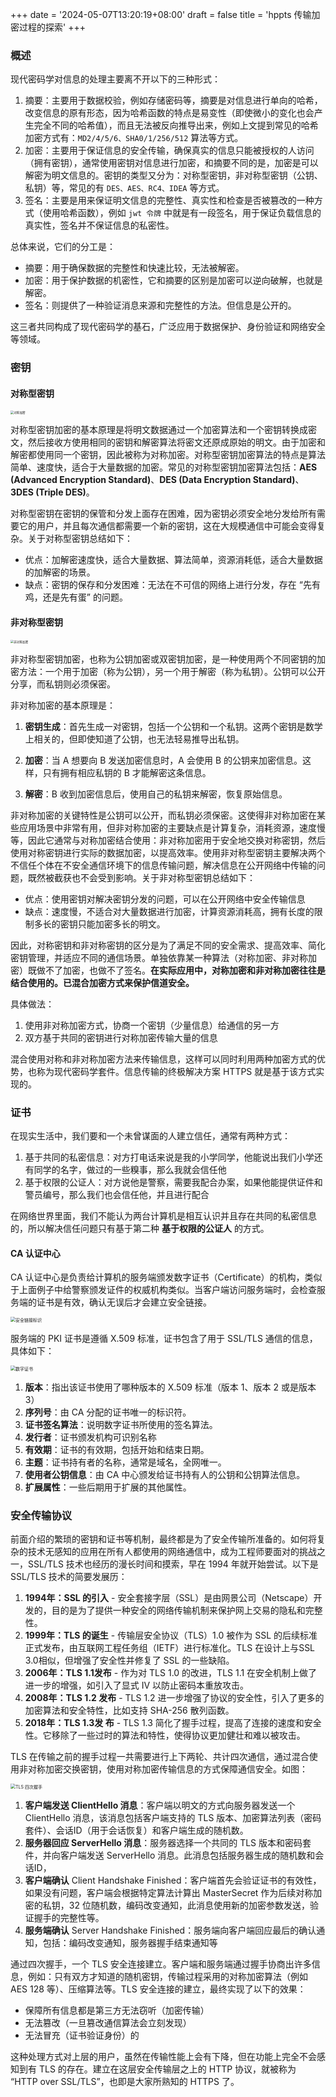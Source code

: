+++
date = '2024-05-07T13:20:19+08:00'
draft = false
title = 'hppts 传输加密过程的探索'
+++

### 概述

现代密码学对信息的处理主要离不开以下的三种形式：

1.  摘要：主要用于数据校验，例如存储密码等，摘要是对信息进行单向的哈希，改变信息的原有形态，因为哈希函数的特点是易变性（即使微小的变化也会产生完全不同的哈希值），而且无法被反向推导出来，例如上文提到常见的哈希加密方式有：`MD2/4/5/6、SHA0/1/256/512` 算法等方式。
2.  加密：主要用于保证信息的安全传输，确保真实的信息只能被授权的人访问（拥有密钥），通常使用密钥对信息进行加密，和摘要不同的是，加密是可以解密为明文信息的。密钥的类型又分为：对称型密钥，非对称型密钥（公钥、私钥）等，常见的有 `DES、AES、RC4、IDEA` 等方式。
3.  签名：主要是用来保证明文信息的完整性、真实性和检查是否被篡改的一种方式（使用哈希函数），例如 `jwt 令牌` 中就是有一段签名，用于保证负载信息的真实性，签名并不保证信息的私密性。

总体来说，它们的分工是：

*   摘要：用于确保数据的完整性和快速比较，无法被解密。
*   加密：用于保护数据的机密性，它和摘要的区别是加密可以逆向破解，也就是解密。
*   签名：则提供了一种验证消息来源和完整性的方法。但信息是公开的。

这三者共同构成了现代密码学的基石，广泛应用于数据保护、身份验证和网络安全等领域。

### 密钥

#### 对称型密钥

<img src="https://s2.loli.net/2025/02/13/oJPagjRvX3O1uZb.jpg" alt="对称加密" style="zoom: 33%;">

对称型密钥加密的基本原理是将明文数据通过一个加密算法和一个密钥转换成密文，然后接收方使用相同的密钥和解密算法将密文还原成原始的明文。由于加密和解密都使用同一个密钥，因此被称为对称加密。对称型密钥加密算法的特点是算法简单、速度快，适合于大量数据的加密。常见的对称型密钥加密算法包括：**AES (Advanced Encryption Standard)**、**DES (Data Encryption Standard)**、**3DES (Triple DES)**。

对称型密钥在密钥的保管和分发上面存在困难，因为密钥必须安全地分发给所有需要它的用户，并且每次通信都需要一个新的密钥，这在大规模通信中可能会变得复杂。关于对称型密钥总结如下：

*   优点：加解密速度快，适合大量数据、算法简单，资源消耗低，适合大量数据的加解密的场景。
*   缺点：密钥的保存和分发困难：无法在不可信的网络上进行分发，存在 “先有鸡，还是先有蛋” 的问题。

#### 非对称型密钥

<img src="https://s2.loli.net/2025/02/13/LSTVGgFCwNEM3dP.png" alt="非对称加密" style="zoom: 33%;">

非对称型密钥加密，也称为公钥加密或双密钥加密，是一种使用两个不同密钥的加密方法：一个用于加密（称为公钥），另一个用于解密（称为私钥）。公钥可以公开分享，而私钥则必须保密。

非对称加密的基本原理是：

1.  **密钥生成**：首先生成一对密钥，包括一个公钥和一个私钥。这两个密钥是数学上相关的，但即使知道了公钥，也无法轻易推导出私钥。

2.  **加密**：当 A 想要向 B 发送加密信息时，A 会使用 B 的公钥来加密信息。这样，只有拥有相应私钥的 B 才能解密这条信息。

3.  **解密**：B 收到加密信息后，使用自己的私钥来解密，恢复原始信息。

非对称加密的关键特性是公钥可以公开，而私钥必须保密。这使得非对称加密在某些应用场景中非常有用，但非对称加密的主要缺点是计算复杂，消耗资源，速度慢等，因此它通常与对称加密结合使用：非对称加密用于安全地交换对称密钥，然后使用对称密钥进行实际的数据加密，以提高效率。使用非对称型密钥主要解决两个不信任个体在不安全通信环境下的信息传输问题，解决信息在公开网络中传输的问题，既然被截获也不会受到影响。关于非对称型密钥总结如下：

*   优点：使用密钥对解决密钥分发的问题，可以在公开网络中安全传输信息
*   缺点：速度慢，不适合对大量数据进行加密，计算资源消耗高，拥有长度的限制多长的密钥只能加密多长的明文。

因此，对称密钥和非对称密钥的区分是为了满足不同的安全需求、提高效率、简化密钥管理，并适应不同的通信场景。单独依靠某一种算法（对称加密、非对称加密）既做不了加密，也做不了签名。**在实际应用中，对称加密和非对称加密往往是结合使用的。已混合加密方式来保护信道安全。**

具体做法：

1.  使用非对称加密方式，协商一个密钥（少量信息）给通信的另一方
2.  双方基于共同的密钥进行对称加密传输大量的信息

混合使用对称和非对称加密方法来传输信息，这样可以同时利用两种加密方式的优势，也称为现代密码学套件。信息传输的终极解决方案 HTTPS 就是基于该方式实现的。

### 证书

在现实生活中，我们要和一个未曾谋面的人建立信任，通常有两种方式：

1.  基于共同的私密信息：对方打电话来说是我的小学同学，他能说出我们小学还有同学的名字，做过的一些糗事，那么我就会信任他
2.  基于权限的公证人：对方说他是警察，需要我配合办案，如果他能提供证件和警员编号，那么我们也会信任他，并且进行配合

在网络世界里面，我们不能认为两台计算机是相互认识并且存在共同的私密信息的，所以解决信任问题只有基于第二种 **基于权限的公证人** 的方式。

#### CA 认证中心

CA 认证中心是负责给计算机的服务端颁发数字证书（Certificate）的机构，类似于上面例子中给警察颁发证件的权威机构类似。当客户端访问服务端时，会检查服务端的证书是有效，确认无误后才会建立安全链接。

<img src="https://p3-juejin.byteimg.com/tos-cn-i-k3u1fbpfcp/f5d44acf026b4367b77b07bf567e2e33~tplv-k3u1fbpfcp-jj-mark:0:0:0:0:q75.image#?w=790&#x26;h=528&#x26;s=70813&#x26;e=png&#x26;b=fdfdfd" alt="安全链接标识" style="zoom:50%;">

服务端的 PKI 证书是遵循 X.509 标准，证书包含了用于 SSL/TLS 通信的信息，具体如下：

<img src="https://p3-juejin.byteimg.com/tos-cn-i-k3u1fbpfcp/915e86f9832944e8adae8f43cdd56cf3~tplv-k3u1fbpfcp-jj-mark:0:0:0:0:q75.image#?w=1180&#x26;h=1412&#x26;s=208395&#x26;e=png&#x26;a=1&#x26;b=fbfbfb" alt="数字证书" style="zoom:50%;">

1.  **版本**：指出该证书使用了哪种版本的 X.509 标准（版本 1、版本 2 或是版本 3）
2.  **序列号**：由 CA 分配的证书唯一的标识符。
3.  **证书签名算法**：说明数字证书所使用的签名算法。
4.  **发行者**：证书颁发机构可识别名称
5.  **有效期**：证书的有效期，包括开始和结束日期。
6.  **主题**：证书持有者的名称，通常是域名，全网唯一。
7.  **使用者公钥信息**：由 CA 中心颁发给证书持有人的公钥和公钥算法信息。
8.  **扩展属性**：一些后期用于扩展的其他属性。

### 安全传输协议

前面介绍的繁琐的密钥和证书等机制，最终都是为了安全传输所准备的。如何将复杂的技术无感知的应用在所有人都使用的网络通信中，成为工程师要面对的挑战之一，SSL/TLS 技术也经历的漫长时间和摸索，早在 1994 年就开始尝试。以下是 SSL/TLS 技术的简要发展历：

1.  **1994年：SSL 的引入** - 安全套接字层（SSL）是由网景公司（Netscape）开发的，目的是为了提供一种安全的网络传输机制来保护网上交易的隐私和完整性。
2.  **1999年：TLS 的诞生** - 传输层安全协议（TLS）1.0 被作为 SSL 的后续标准正式发布，由互联网工程任务组（IETF）进行标准化。TLS 在设计上与SSL 3.0相似，但增强了安全性并修复了 SSL 的一些缺陷。
3.  **2006年：TLS 1.1发布** - 作为对 TLS 1.0 的改进，TLS 1.1 在安全机制上做了进一步的增强，如引入了显式 IV 以防止密码本重放攻击。
4.  **2008年：TLS 1.2 发布** - TLS 1.2 进一步增强了协议的安全性，引入了更多的加密算法和安全特性，比如支持 SHA-256 散列函数。
5.  **2018年：TLS 1.3发 布** - TLS 1.3 简化了握手过程，提高了连接的速度和安全性。它移除了一些过时的算法和特性，使得协议更加健壮和难以被攻击。

TLS 在传输之前的握手过程一共需要进行上下两轮、共计四次通信，通过混合使用非对称加密交换密钥，使用对称加密传输信息的方式保障通信安全。如图：

<img src="https://p3-juejin.byteimg.com/tos-cn-i-k3u1fbpfcp/69e0a3930cee4595ab0443f4dc6273d3~tplv-k3u1fbpfcp-jj-mark:0:0:0:0:q75.image#?w=866&#x26;h=694&#x26;s=44263&#x26;e=png&#x26;b=ffffff" alt="TLS 四次握手" style="zoom: 50%;">

1.  **客户端发送 ClientHello 消息**：客户端以明文的方式向服务器发送一个 ClientHello 消息，该消息包括客户端支持的 TLS 版本、加密算法列表（密码套件）、会话ID（用于会话恢复）和客户端生成的随机数。
2.  **服务器回应 ServerHello 消息**：服务器选择一个共同的 TLS 版本和密码套件，并向客户端发送 ServerHello 消息。此消息包括服务器生成的随机数和会话ID，
3.  **客户端确认** Client Handshake Finished：客户端首先会验证证书的有效性，如果没有问题，客户端会根据特定算法计算出 MasterSecret 作为后续对称加密的私钥，32 位随机数，编码改变通知，此消息使用新的加密参数发送，验证握手的完整性等。
4.  **服务端确认** Server Handshake Finished：服务端向客户端回应最后的确认通知，包括：编码改变通知，服务器握手结束通知等

通过四次握手，一个 TLS 安全连接建立。客户端和服务端通过握手协商出许多信息，例如：只有双方才知道的随机密钥，传输过程采用的对称加密算法（例如 AES 128 等）、压缩算法等。TLS 安全连接的建立，最终实现了以下的效果：

*   保障所有信息都是第三方无法窃听（加密传输）
*   无法篡改（一旦篡改通信算法会立刻发现）
*   无法冒充（证书验证身份）的

这种处理方式对上层的用户，虽然在传输性能上会有下降，但在功能上完全不会感知到有 TLS 的存在。建立在这层安全传输层之上的 HTTP 协议，就被称为 “HTTP over SSL/TLS”，也即是大家所熟知的 HTTPS 了。
